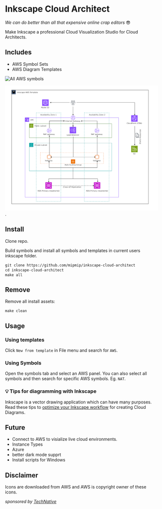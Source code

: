 # Inkscape Cloud Architect

_We can do better than all that expensive online crap editors_ 😎

Make Inkscape a professional Cloud Visualization Studio for Cloud Architects.

## Includes

- AWS Symbol Sets
- AWS Diagram Templates

![All AWS symbols](docs/images/all-symbols2.png)

![Multi AZ Web Application Template](docs/images/multi-az-webapp-tpl-v2.png).

## Install

Clone repo.

Build symbols and install all symbols and templates in current users inkscape folder.

```
git clone https://github.com/mipmip/inkscape-cloud-architect
cd inkscape-cloud-architect
make all
```

## Remove

Remove all install assets:

```
make clean
```

## Usage

### Using templates

Click `New from template` in File menu and search for `AWS`.

### Using Symbols

Open the symbols tab and select an AWS panel. You can also select all symbols
and then search for specific AWS symbols. Eg. `NAT`.

### 💡 Tips for diagramming with Inkscape

Inkscape is a vector drawing application which can have many purposes. Read these tips to [optimize your Inkscape workflow](docs/tips.md) for creating Cloud Diagrams.

## Future

- Connect to AWS to visialize live cloud environments.
- Instance Types
- Azure
- better dark mode supprt
- Install scripts for Windows

## Disclaimer

Icons are downloaded from AWS and AWS is copyright owner of these icons.

_sponsored by [TechNative](https://technative.eu)_
